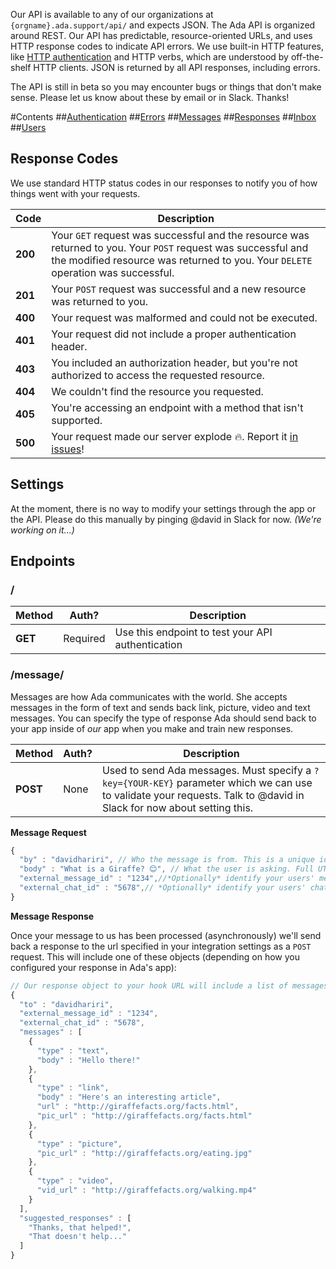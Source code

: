 Our API is available to any of our organizations at `{orgname}.ada.support/api/` and expects JSON. The Ada API is organized around REST. Our API has predictable, resource-oriented URLs, and uses HTTP response codes to indicate API errors. We use built-in HTTP features, like [HTTP authentication](authentication.md) and HTTP verbs, which are understood by off-the-shelf HTTP clients. JSON is returned by all API responses, including errors.

The API is still in beta so you may encounter bugs or things that don't make sense. Please let us know about these by email or in Slack. Thanks!

#Contents
##[Authentication](authentication.md)
##[Errors](errors.md)
##[Messages](messages.md)
##[Responses](responses.md)
##[Inbox](inbox.md)
##[Users](users.md)

## Response Codes
We use standard HTTP status codes in our responses to notify you of how things went with your requests.

Code | Description
--- | ---
**200** | Your `GET` request was successful and the resource was returned to you. Your `POST` request was successful and the modified resource was returned to you. Your `DELETE` operation was successful.
**201** | Your `POST` request was successful and a new resource was returned to you.
**400** | Your request was malformed and could not be executed.
**401** | Your request did not include a proper authentication header.
**403** | You included an authorization header, but you're not authorized to access the requested resource.
**404** | We couldn't find the resource you requested.
**405** | You're accessing an endpoint with a method that isn't supported.
**500** | Your request made our server explode :fire:. Report it [in issues](https://github.com/AdaSupport/api/issues)!

## Settings
At the moment, there is no way to modify your settings through the app or the API. Please do this manually by pinging @david in Slack for now. _(We're working on it...)_

## Endpoints
### /
Method | Auth? | Description
--- | --- | --- 
**GET** | Required | Use this endpoint to test your API authentication

### /message/
Messages are how Ada communicates with the world. She accepts messages in the form of text and sends back link, picture, video and text messages. You can specify the type of response Ada should send back to your app inside of _our_ app when you make and train new responses.

Method | Auth? | Description
--- | --- | --- 
**POST** | None | Used to send Ada messages. Must specify a `?key={YOUR-KEY}` parameter which we can use to validate your requests. Talk to @david in Slack for now about setting this.

**Message Request**
```js
{
  "by" : "davidhariri", // Who the message is from. This is a unique identifier which you specify and use to direct the response we make back to the user who made the message
  "body" : "What is a Giraffe? 😊", // What the user is asking. Full UTF-8 support including Emoji.
  "external_message_id" : "1234",//*Optionally* identify your users' message. We'll pass back this id with our response to you if you specify it.
  "external_chat_id" : "5678",// *Optionally* identify your users' chat (if you support multiple chats for each user). We'll pass back this id with our response to you if you specify it.
}
```

**Message Response**

Once your message to us has been processed (asynchronously) we'll send back a response to the url specified in your integration settings as a `POST` request. This will include one of these objects (depending on how you configured your response in Ada's app):

```js
// Our response object to your hook URL will include a list of messages in response to the original message from your user
{
  "to" : "davidhariri",
  "external_message_id" : "1234",
  "external_chat_id" : "5678",
  "messages" : [
    {
      "type" : "text",
      "body" : "Hello there!"
    },
    {
      "type" : "link",
      "body" : "Here's an interesting article",
      "url" : "http://giraffefacts.org/facts.html",
      "pic_url" : "http://giraffefacts.org/facts.html"
    },
    {
      "type" : "picture",
      "pic_url" : "http://giraffefacts.org/eating.jpg"
    },
    {
      "type" : "video",
      "vid_url" : "http://giraffefacts.org/walking.mp4"
    }
  ],
  "suggested_responses" : [
    "Thanks, that helped!",
    "That doesn't help..."
  ]
}
```
